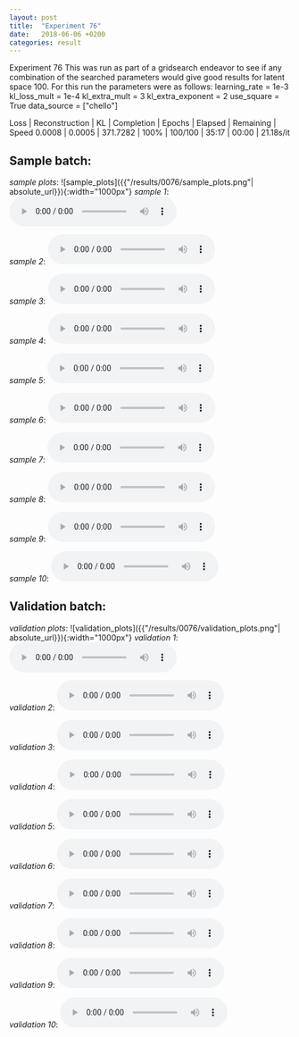 ```yaml
---
layout: post
title:  "Experiment 76"
date:   2018-06-06 +0200
categories: result
---
```

Experiment 76
This was run as part of a gridsearch endeavor to see if any combination of the searched parameters would give good results for latent space 100.
For this run the parameters were as follows:
learning_rate = 1e-3
kl_loss_mult = 1e-4
kl_extra_mult = 3
kl_extra_exponent = 2
use_square = True
data_source = ["chello"]

Loss | Reconstruction | KL | Completion | Epochs | Elapsed | Remaining | Speed
0.0008 | 0.0005 | 371.7282 | 100% | 100/100 | 35:17 | 00:00 | 21.18s/it



## **Sample batch**:
_sample plots_:
![sample_plots]({{"/results/0076/sample_plots.png"| absolute_url}}){:width="1000px"}
_sample 1_:
<audio src="/ResultsOverview/results/0076/sample_1.wav" controls preload></audio>

_sample 2_:
<audio src="/ResultsOverview/results/0076/sample_2.wav" controls preload></audio>

_sample 3_:
<audio src="/ResultsOverview/results/0076/sample_3.wav" controls preload></audio>

_sample 4_:
<audio src="/ResultsOverview/results/0076/sample_4.wav" controls preload></audio>

_sample 5_:
<audio src="/ResultsOverview/results/0076/sample_5.wav" controls preload></audio>

_sample 6_:
<audio src="/ResultsOverview/results/0076/sample_6.wav" controls preload></audio>

_sample 7_:
<audio src="/ResultsOverview/results/0076/sample_7.wav" controls preload></audio>

_sample 8_:
<audio src="/ResultsOverview/results/0076/sample_8.wav" controls preload></audio>

_sample 9_:
<audio src="/ResultsOverview/results/0076/sample_9.wav" controls preload></audio>

_sample 10_:
<audio src="/ResultsOverview/results/0076/sample_10.wav" controls preload></audio>

## **Validation batch**:
_validation plots_:
![validation_plots]({{"/results/0076/validation_plots.png"| absolute_url}}){:width="1000px"}
_validation 1_:
<audio src="/ResultsOverview/results/0076/validation_1.wav" controls preload></audio>

_validation 2_:
<audio src="/ResultsOverview/results/0076/validation_2.wav" controls preload></audio>

_validation 3_:
<audio src="/ResultsOverview/results/0076/validation_3.wav" controls preload></audio>

_validation 4_:
<audio src="/ResultsOverview/results/0076/validation_4.wav" controls preload></audio>

_validation 5_:
<audio src="/ResultsOverview/results/0076/validation_5.wav" controls preload></audio>

_validation 6_:
<audio src="/ResultsOverview/results/0076/validation_6.wav" controls preload></audio>

_validation 7_:
<audio src="/ResultsOverview/results/0076/validation_7.wav" controls preload></audio>

_validation 8_:
<audio src="/ResultsOverview/results/0076/validation_8.wav" controls preload></audio>

_validation 9_:
<audio src="/ResultsOverview/results/0076/validation_9.wav" controls preload></audio>

_validation 10_:
<audio src="/ResultsOverview/results/0076/validation_10.wav" controls preload></audio>
